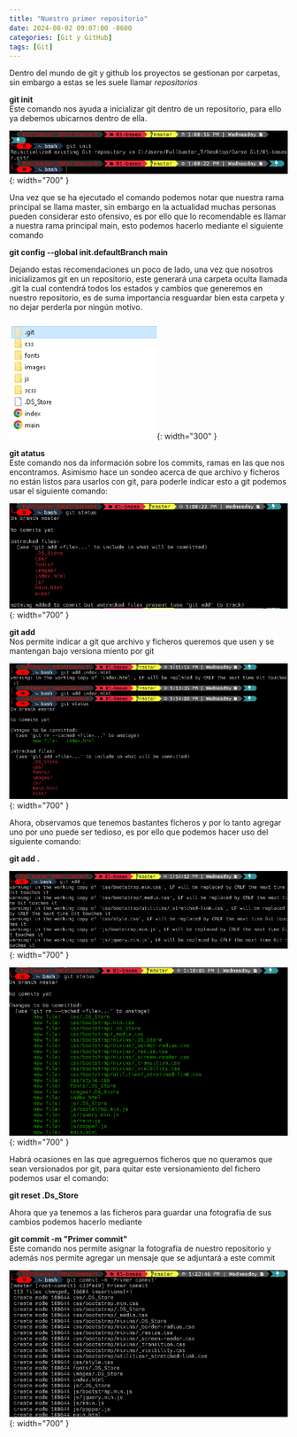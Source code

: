 ```yaml
---
title: "Nuestro primer repositorio"
date: 2024-08-02 09:07:00 -0600
categories: [Git y GitHub]
tags: [Git]
---
```


Dentro del mundo de git y github los proyectos se gestionan por carpetas, sin embargo a estas se les suele llamar *repositorios*

**git init**  
Este comando nos ayuda a inicializar git dentro de un repositorio, para ello ya debemos ubicarnos dentro de ella.

![alt text](/assets/03-git.png){: width="700" }

Una vez que se ha ejecutado el comando podemos notar que nuestra rama principal se llama master, sin embargo en la actualidad muchas personas pueden considerar esto ofensivo, es por ello que lo recomendable es llamar a nuestra rama principal main, esto podemos hacerlo mediante el siguiente comando

**git config --global init.defaultBranch main**  

Dejando estas recomendaciones un poco de lado, una vez que nosotros inicializamos git en un repositorio, este generará una carpeta oculta llamada .git la cual contendrá todos los estados y cambios que generemos en nuestro repositorio, es de suma importancia resguardar bien esta carpeta y no dejar perderla por ningún motivo.

![alt text](/assets/04-git.png){: width="300" }

**git atatus**  
Este comando nos da información sobre los commits, ramas en las que nos encontramos.
Asimismo hace un sondeo acerca de que archivo y ficheros no están listos para usarlos con git, para poderle indicar esto a git podemos usar el siguiente comando:

![alt text](/assets/05-git.png){: width="700" }

**git add**  
Nos permite indicar a git que archivo y ficheros queremos que usen y se mantengan bajo versiona miento por git

![alt text](/assets/06-git.png){: width="700" }

Ahora, observamos que tenemos bastantes ficheros y por lo tanto agregar uno por uno puede ser tedioso, es por ello que podemos hacer uso del siguiente comando:

**git add .**

![alt text](/assets/07-git.png){: width="700" }

![alt text](/assets/08-git.png){: width="700" }

Habrá ocasiones en las que agreguemos ficheros que no queramos que sean versionados por git, para quitar este versionamiento del fichero podemos usar el comando:

**git reset .Ds_Store**

Ahora que ya tenemos a las ficheros para guardar una fotografía de sus cambios podemos hacerlo mediante

**git commit -m "Primer commit"**  
Este comando nos permite asignar la fotografía de nuestro repositorio y además nos permite agregar un mensaje que se adjuntará a este commit

![alt text](/assets/09-git.png){: width="700" }


